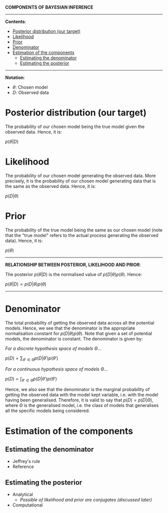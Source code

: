 **COMPONENTS OF BAYESIAN INFERENCE**

---

**Contents**:

- [Posterior distribution (our target)](#posterior-distribution-our-target)
- [Likelihood](#likelihood)
- [Prior](#prior)
- [Denominator](#denominator)
- [Estimation of the components](#estimation-of-the-components)
  - [Estimating the denominator](#estimating-the-denominator)
  - [Estimating the posterior](#estimating-the-posterior)

---

**Notation**:

- $\theta$: Chosen model
- $D$: Observed data

# Posterior distribution (our target)
The probability of our chosen model being the true model given the observed data. Hence, it is:

$p(\theta | D)$

# Likelihood
The probability of our chosen model generating the observed data. More precisely, it is the probability of our chosen model generating data that is the same as the observed data. Hence, it is:

$p(D | \theta)$

# Prior
The probability of the true model being the same as our chosen model (note that the "true model" refers to the actual process generating the observed data). Hence, it is:

$p(\theta)$

---

**RELATIONSHIP BETWEEN POSTERIOR, LIKELIHOOD AND PRIOR**:

The posterior $p(\theta | D)$ is the normalised value of $p(D | \theta) p(\theta)$. Hence:

$p(\theta | D) \propto p(D | \theta) p(\theta)$

---

# Denominator
The total probability of getting the observed data across all the potential models. Hence, we see that the denominator is the appropriate normalisation constant for $p(D | \theta) p(\theta)$. Note that given a set of potential models, the denominator is constant. The denominator is given by:

_For a discrete hypothesis space of models_ $\Theta$...

$\displaystyle p(D) = \sum_{\theta' \in \Theta} p(D | \theta') p(\theta')$

_For a continuous hypothesis space of models_ $\Theta$...

$\displaystyle p(D) = \int_{\theta' \in \Theta} p(D | \theta') p(\theta')$

Hence, we also see that the denominator is the marginal probability of getting the observed data with the model kept variable, i.e. with the model having been generalised. Therefore, it is valid to say that $p(D) = p(D | \Theta)$, where $\Theta$ is the generalised model, i.e. the class of models that generalises all the specific models being considered.

# Estimation of the components
## Estimating the denominator
- Jeffrey's rule
- Reference

## Estimating the posterior
- Analytical
    - _Possible of likelihood and prior are conjugates (discussed later)_
- Computational
